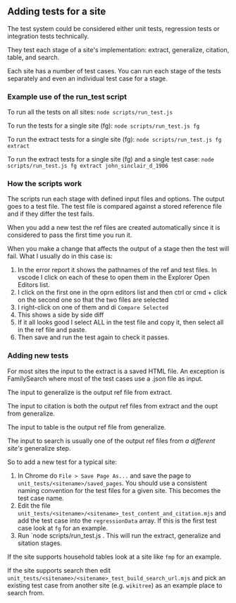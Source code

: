 ## Adding tests for a site

The test system could be considered either unit tests, regression tests or integration tests technically.

They test each stage of a site's implementation: extract, generalize, citation, table, and search.

Each site has a number of test cases. You can run each stage of the tests separately and even an individual test case for a stage.

### Example use of the run_test script

To run all the tests on all sites:    `node scripts/run_test.js`

To run the tests for a single site (fg):  `node scripts/run_test.js fg`

To run the extract tests for a single site (fg):  `node scripts/run_test.js fg extract`

To run the extract tests for a single site (fg) and a single test case:  `node scripts/run_test.js fg extract john_sinclair_d_1906`

### How the scripts work

The scripts run each stage with defined input files and options. The output goes to a test file.
The test file is compared against a stored reference file and if they differ the test fails.

When you add a new test the ref files are created automatically since it is considered to pass the first time you run it.

When you make a change that affects the output of a stage then the test will fail. What I usually do in this case is:
1. In the error report it shows the pathnames of the ref and test files. In vscode I click on each of these to open them in the Explorer Open Editors list.
2. I click on the first one in the oprn editors list and then ctrl or cmd + click on the second one so that the two files are selected
3. I right-click on one of them and di `Compare Selected`
4. This shows a side by side diff
5. If it all looks good I select ALL in the test file and copy it, then select all in the ref file and paste.
6. Then save and run the test again to check it passes.

### Adding new tests

For most sites the input to the extract is a saved HTML file. An exception is FamilySearch where most of the test cases use a .json file as input.

The input to generalize is the output ref file from extract.

The input to citation is both the output ref files from extract and the oupt from generalize.

The input to table is the output ref file from generalize.

The input to search is usually one of the output ref files from *a different site's* generalize step.

So to add a new test for a typical site:

1. In Chrome do `File > Save Page As...` and save the page to `unit_tests/<sitename>/saved_pages`. You should use a consistent naming convention for the test files for a given site. This becomes the test case name.
2. Edit the file `unit_tests/<sitename>/<sitename>_test_content_and_citation.mjs` and add the test case into the `regressionData` array. If this is the first test case look at `fg` for an example.
3. Run `node scripts/run_test.js <sitename>. This will run the extract, generalize and sitation stages.

If the site supports household tables look at a site like `fmp` for an example.

If the site supports search then edit `unit_tests/<sitename>/<sitename>_test_build_search_url.mjs` and pick an existing test case from another site (e.g. `wikitree`) as an example place to search from.
  

